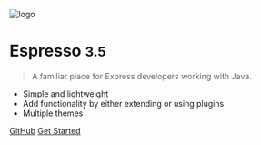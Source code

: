 ![logo](https://looka.com/s/165364190)

# Espresso <small>3.5</small>

> A familiar place for Express developers working with Java.

- Simple and lightweight
- Add functionality by either extending or using plugins
- Multiple themes

[GitHub](https://github.com/docsifyjs/docsify/)
[Get Started](#espresso)
